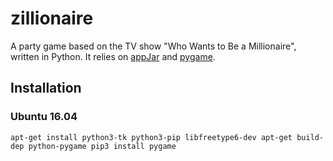 # zillionaire
A party game based on the TV show "Who Wants to Be a Millionaire", written in Python. It relies on [appJar](https://appjar.info) and [pygame](https://www.pygame.org).

## Installation
### Ubuntu 16.04
`apt-get install python3-tk python3-pip libfreetype6-dev
apt-get build-dep python-pygame
pip3 install pygame`
